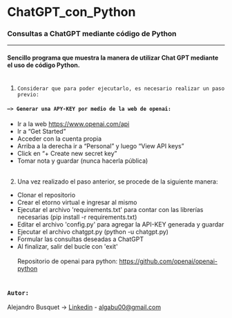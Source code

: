 # ChatGPT_con_Python

### Consultas a ChatGPT mediante código de Python
______


#### Sencillo programa que muestra la manera de utilizar Chat GPT mediante el uso de código Python.<br><br>


1. `Considerar que para poder ejecutarlo, es necesario realizar un paso previo:`

#### `—> Generar una APY-KEY por medio de la web de openai:`

- Ir a la web https://www.openai.com/api
- lr a “Get Started”
- Acceder con la cuenta propia
- Arriba a la derecha ir a “Personal” y luego “View API keys”
- Click en “+ Create new secret key”
- Tomar nota y guardar (nunca hacerla pública)
<br><br>
2. Una vez realizado el paso anterior, se procede de la siguiente manera:

- Clonar el repositorio
- Crear el etorno virtual e ingresar al mismo
- Ejecutar el archivo 'requirements.txt' para contar con las librerías necesarias (pip install -r requirements.txt)
- Editar el archivo 'config.py' para agregar la API-KEY generada y guardar
- Ejecutar el archivo chatgpt.py (python -u chatgpt.py)
- Formular las consultas deseadas a ChatGPT
- Al finalizar, salir del bucle con 'exit'
<br><br>
Repositorio de openai para python: https://github.com/openai/openai-python
<br><br>

### `Autor:`

Alejandro Busquet -> [Linkedin](https://www.linkedin.com/in/alejandro-busquet/ "Linkedin") - algabu00@gmail.com

